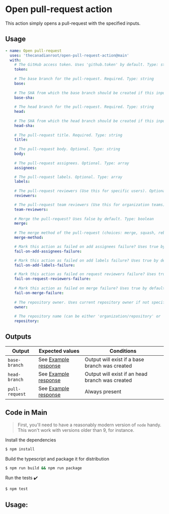 # Open pull-request action

This action simply opens a pull-request with the specified inputs.

## Usage

```yaml
- name: Open pull-request
  uses: 'thecanadianroot/open-pull-request-action@main'
  with:
    # The GitHub access token. Uses 'github.token' by default. Type: string
    token:  
    
    # The base branch for the pull-request. Required. Type: string
    base: 
    
    # The SHA from which the base branch should be created if this input is used. Optional, but the base branch must already exist. Type: string
    base-sha:
    
    # The head branch for the pull-request. Required. Type: string
    head: 
    
    # The SHA from which the head branch should be created if this input is used. Optional, but the head branch must already exist. Type: string
    head-sha:
    
    # The pull-request title. Required. Type: string
    title: 
    
    # The pull-request body. Optional. Type: string
    body: 
    
    # The pull-request assignees. Optional. Type: array
    assignees:

    # The pull-request labels. Optional. Type: array
    labels:
    
    # The pull-request reviewers (Use this for specific users). Optional. Type: array
    reviewers:

    # The pull-request team reviewers (Use this for organization teams). Optional. Type: array
    team-reviewers:
    
    # Merge the pull-request? Uses false by default. Type: boolean 
    merge: 
    
    # The merge method of the pull-request (choices: merge, squash, rebase). Uses squash merge method by default if merge is enabled. Optional. Type: string
    merge-method:

    # Mark this action as failed on add assignees failure? Uses true by default if assignees are specified. Optional. Type: boolean
    fail-on-add-assignees-failure:

    # Mark this action as failed on add labels failure? Uses true by default if labels are specified. Optional. Type: boolean
    fail-on-add-labels-failure:

    # Mark this action as failed on request reviewers failure? Uses true by default if reviewers or team-reviewers are specified. Optional. Type: boolean
    fail-on-request-reviewers-failure:
      
    # Mark this action as failed on merge failure? Uses true by default if merge is enabled. Optional. Type: boolean
    fail-on-merge-failure:
    
    # The repository owner. Uses current repository owner if not specified. Type: string
    owner:
    
    # The repository name (can be either 'organization/repository' or 'repository' format). Uses current repository name if not specified. Type: string
    repository: 
```

## Outputs

| Output         | Expected values                                                                                                 | Conditions                                      |
|----------------|-----------------------------------------------------------------------------------------------------------------|-------------------------------------------------|
| `base-branch`  | See [Example response](https://docs.github.com/en/rest/git/refs?apiVersion=2022-11-28#create-a-reference)       | Output will exist if a base branch was created  |
| `head-branch`  | See [Example response](https://docs.github.com/en/rest/git/refs?apiVersion=2022-11-28#create-a-reference)       | Output will exist if an head branch was created |
| `pull-request` | See [Example response](https://docs.github.com/en/rest/pulls/pulls?apiVersion=2022-11-28#create-a-pull-request) | Always present                                  |


## Code in Main

> First, you'll need to have a reasonably modern version of `node` handy. This won't work with versions older than 9, for instance.

Install the dependencies  
```bash
$ npm install
```

Build the typescript and package it for distribution
```bash
$ npm run build && npm run package
```

Run the tests :heavy_check_mark:  
```bash
$ npm test
```

## Usage:

